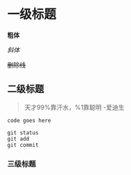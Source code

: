 # 一级标题
**粗体**

*斜体*

~~删除线~~
## 二级标题

> 天才99%靠汗水，%1靠聪明 -爱迪生

`code goes here`

```shell
git status
git add
git commit
```

### 三级标题
